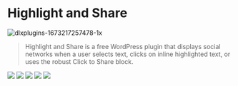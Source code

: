 # Highlight and Share

![dlxplugins-1673217257478-1x](https://user-images.githubusercontent.com/636521/211222507-1b95d00e-e7bb-489c-9684-2ee01e61094f.jpeg)

> Highlight and Share is a free WordPress plugin that displays social networks when a user selects text, clicks on inline highlighted text, or uses the robust Click to Share block.

<img src="https://img.shields.io/badge/node-18.12.1-green" /> <img src="https://img.shields.io/badge/NPM-8.19.2-blue" /> <img src="https://img.shields.io/badge/Webpack-5.74.0-orange" /> <img src="https://img.shields.io/badge/webpack--cli-4.10.0-orange" /> <img src="https://img.shields.io/badge/%40wordpress%2Fscripts-%5E23.3.0-green" />
